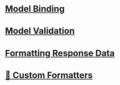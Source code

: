 # [Model Binding](model-binding.md)
# [Model Validation](validation.md)
# [Formatting Response Data](formatting.md)
# [🔧 Custom Formatters](custom-formatters.md)
